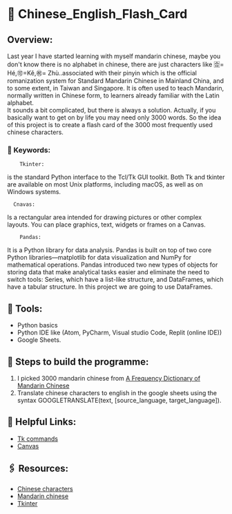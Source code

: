 # 🥢 Chinese_English_Flash_Card
## Overview:
Last year I have started learning with myself mandarin chinese, maybe you don't know there is no alphabet in chinese, there are just characters like 🈴= Hé,🉑=Kě,㊗️= Zhù..associated with their pinyin which is the official romanization system for Standard Mandarin Chinese in Mainland China, and to some extent, in Taiwan and Singapore. It is often used to teach Mandarin, normally written in Chinese form, to learners already familiar with the Latin alphabet.\
It sounds a bit complicated, but there is always a solution. Actually, if you basically want to get on by life you may need only 3000 words. So the idea of this project is to create a flash card of the 3000 most frequently used chinese characters.

### 📌 Keywords:
    	Tkinter:
is the standard Python interface to the Tcl/Tk GUI toolkit. Both Tk and tkinter are available on most Unix platforms, including macOS, as well as on Windows systems.
      
      Cnavas:
Is a rectangular area intended for drawing pictures or other complex layouts. You can place graphics, text, widgets or frames on a Canvas.

    	Pandas:
It is a Python library for data analysis. Pandas is built on top of two core Python libraries—matplotlib for data visualization and NumPy for mathematical operations. Pandas introduced two new types of objects for storing data that make analytical tasks easier and eliminate the need to switch tools: Series, which have a list-like structure, and DataFrames, which have a tabular structure.
In this project we are going to use DataFrames.


## 🔧 Tools:
- Python basics
- Python IDE like (Atom, PyCharm, Visual studio Code, Replit (online IDE))
- Google Sheets.

## 📜 Steps to build the programme:
1. I picked 3000 mandarin chinese from [A Frequency Dictionary of Mandarin Chinese](https://en.wiktionary.org/wiki/Wiktionary:Frequency_lists/A_Frequency_Dictionary_of_Mandarin_Chinese)
2. Translate chinese characters to english in the google sheets using the syntax GOOGLETRANSLATE(text, [source_language, target_language]). 

## 🔎 Helpful Links:
- [Tk commands](http://tcl.tk/man/tcl8.6/TkCmd/contents.htm)
- [Canvas](https://tkdocs.com/tutorial/canvas.html)

## 🖇️ Resources:
- [Chinese characters](https://en.wikipedia.org/wiki/Chinese_characters)
- [Mandarin chinese](https://en.wikipedia.org/wiki/Mandarin_Chinese)
- [Tkinter](https://docs.python.org/3/library/tkinter.html#the-packer)
